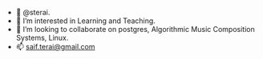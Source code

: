 - 👋 @sterai.
- 👀 I’m interested in Learning and Teaching.
- 💞️ I’m looking to collaborate on postgres, Algorithmic Music Composition Systems, Linux.
- 📫 saif.terai@gmail.com

<!---
sterai/sterai is a ✨ special ✨ repository because its `README.md` (this file) appears on your GitHub profile.
You can click the Preview link to take a look at your changes.
--->
